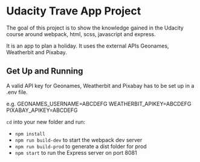 # Udacity Trave App Project

The goal of this project is to show the knowledge gained in the Udacity course around webpack, html, scss, javascript and express.

It is an app to plan a holiday. It uses the external APIs Geonames, Weatherbit and Pixabay.

## Get Up and Running

A valid API key for Geonames, Weatherbit and Pixabay has to be set up in a .env file.

e.g.
GEONAMES_USERNAME=ABCDEFG
WEATHERBIT_APIKEY=ABCDEFG
PIXABAY_APIKEY=ABCDEFG

`cd` into your new folder and run:

- `npm install`
- `npm run build-dev` to start the webpack dev server
- `npm run build-prod` to generate a dist folder for prod
- `npm start` to run the Express server on port 8081
